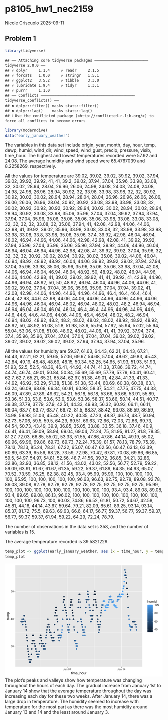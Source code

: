 p8105_hw1_nec2159
================
Nicole Criscuolo
2025-09-11

## Problem 1

``` r
library(tidyverse)
```

    ## ── Attaching core tidyverse packages ──────────────────────── tidyverse 2.0.0 ──
    ## ✔ dplyr     1.1.4     ✔ readr     2.1.5
    ## ✔ forcats   1.0.0     ✔ stringr   1.5.1
    ## ✔ ggplot2   3.5.2     ✔ tibble    3.3.0
    ## ✔ lubridate 1.9.4     ✔ tidyr     1.3.1
    ## ✔ purrr     1.1.0     
    ## ── Conflicts ────────────────────────────────────────── tidyverse_conflicts() ──
    ## ✖ dplyr::filter() masks stats::filter()
    ## ✖ dplyr::lag()    masks stats::lag()
    ## ℹ Use the conflicted package (<http://conflicted.r-lib.org/>) to force all conflicts to become errors

``` r
library(moderndive)
data("early_january_weather")
```

The variables in this data set include origin, year, month, day, hour,
temp, dewp, humid, wind_dir, wind_speed, wind_gust, precip, pressure,
visib, time_hour. The highest and lowest temperatures recorded were
57.92 and 24.08. The average humidity and wind speed were 65.4767039 and
8.2258269, respectively.

All the values for temperature are 39.02, 39.02, 39.02, 39.92, 39.02,
37.94, 39.02, 39.92, 39.92, 41, 41, 39.2, 39.02, 37.94, 37.04, 35.96,
33.98, 33.08, 32, 30.02, 28.94, 28.04, 26.96, 26.06, 24.98, 24.08,
24.08, 24.08, 24.08, 24.98, 24.98, 26.96, 28.94, 30.92, 32, 33.98,
33.98, 33.98, 32, 32, 30.92, 30.92, 30.02, 30.02, 28.94, 28.94, 28.04,
28.04, 26.96, 26.96, 26.06, 26.06, 26.06, 26.06, 26.96, 28.04, 30.92,
30.92, 33.08, 33.98, 33.98, 33.08, 32, 30.02, 30.92, 30.92, 30.92,
30.92, 28.94, 30.02, 30.02, 28.94, 30.02, 28.94, 28.94, 30.92, 33.08,
33.98, 35.06, 35.96, 37.04, 37.04, 39.92, 37.94, 37.94, 37.94, 37.04,
35.96, 35.06, 35.06, 35.06, 35.06, 33.98, 33.08, 33.08, 33.08, 32, 32,
32, 32, 33.08, 32, 35.06, 37.94, 41, 42.08, 42.98, 44.06, 44.06, 42.98,
41, 39.92, 39.02, 35.96, 33.98, 33.08, 33.08, 32, 33.98, 33.98, 33.98,
33.98, 33.08, 33.8, 33.98, 35.06, 35.96, 37.4, 39.92, 42.98, 46.04,
46.94, 48.02, 46.94, 44.96, 44.06, 44.06, 42.98, 42.98, 42.08, 41,
39.92, 39.92, 37.94, 35.96, 37.04, 35.96, 35.06, 35.96, 37.94, 39.92,
44.06, 44.96, 46.04, 46.94, 46.04, 46.94, 44.96, 42.98, 42.08, 41,
39.92, 39.92, 37.04, 35.96, 32, 32, 32, 32, 30.92, 30.02, 28.94, 30.92,
30.02, 35.06, 39.02, 44.06, 46.04, 46.94, 48.92, 48.92, 48.92, 46.04,
44.06, 39.92, 39.92, 39.02, 37.94, 37.94, 37.04, 35.96, 33.98, 35.06,
35.96, 35.96, 35.06, 35.06, 33.98, 37.04, 42.08, 44.06, 46.94, 46.04,
46.94, 46.94, 48.92, 50, 48.92, 48.02, 46.94, 44.96, 44.06, 44.06,
42.98, 41, 39.02, 39.02, 39.92, 41, 41, 39.92, 41, 42.98, 44.96, 44.96,
46.94, 48.92, 50, 50, 48.92, 46.94, 46.04, 44.96, 44.06, 44.06, 41,
39.02, 39.92, 37.94, 37.04, 35.06, 35.96, 35.96, 37.04, 37.94, 39.02,
41, 42.08, 42.98, 44.06, 44.96, 44.96, 44.96, 44.96, 46.4, 46.4, 46.4,
46.4, 46.4, 42.98, 44.6, 42.98, 44.06, 44.06, 44.06, 44.96, 44.96,
44.96, 44.06, 44.96, 44.96, 46.04, 46.94, 48.02, 46.94, 48.02, 48.02,
48.2, 46.94, 46.94, 46.94, 46.04, 46.04, 46.04, 46.04, 46.4, 46.4,
44.96, 44.96, 44.96, 44.6, 44.6, 44.6, 44.6, 44.06, 44.06, 44.06, 46.4,
46.94, 48.02, 48.2, 46.94, 46.94, 48.02, 48.92, 48.2, 48.2, 48.02,
48.02, 48.02, 48.92, 48.92, 48.92, 48.92, 50, 48.92, 51.08, 51.8, 51.98,
53.6, 55.94, 57.92, 55.94, 57.02, 55.94, 55.04, 53.06, 51.08, 51.08,
48.92, 48.02, 44.06, 41, 41, 39.92, 37.94, 37.4, 37.4, 35.96, 35.96,
37.04, 37.04, 37.04, 37.04, 37.04, 39.02, 39.02, 39.02, 39.02, 39.02,
39.02, 39.02, 39.02, 37.94, 37.94, 37.94, 37.04, 35.96.

All the values for humidity are 59.37, 61.63, 64.43, 62.21, 64.43,
67.21, 64.43, 62.21, 62.21, 59.65, 57.06, 69.67, 54.68, 57.04, 49.62,
49.83, 45.43, 42.84, 49.19, 48.48, 48.69, 48.15, 50.34, 52.25, 54.65,
51.93, 51.93, 51.93, 51.93, 52.5, 52.5, 48.36, 46.41, 44.92, 44.74,
41.33, 37.86, 39.72, 44.74, 44.74, 46.74, 49.01, 50.84, 50.84, 55.69,
55.69, 57.79, 57.79, 60.41, 60.41, 62.7, 62.7, 65.21, 65.21, 65.84,
62.97, 51.38, 49.01, 42.84, 41.33, 41.33, 44.92, 46.92, 53.29, 51.38,
51.38, 51.38, 53.44, 60.69, 60.38, 60.38, 63.1, 63.24, 66.09, 68.68,
66.34, 60.81, 60.93, 58.37, 54.21, 47.75, 47.75, 44.33, 46.09, 47.89,
47.89, 49.62, 54.21, 56.18, 56.18, 53.66, 53.66, 53.91, 55.89, 53.36,
51.33, 53.6, 53.6, 53.6, 53.6, 53.36, 58.37, 53.66, 50.14, 44.51, 40.77,
39.38, 37.79, 37.79, 37.9, 42.51, 44.33, 49.93, 56.32, 60.93, 66.11,
66.11, 69.04, 63.77, 63.77, 63.77, 66.72, 81.5, 88.37, 88.42, 93.03,
86.59, 86.59, 74.98, 59.93, 51.03, 45.48, 40.22, 40.35, 47.23, 48.87,
46.73, 48.7, 50.94, 52.73, 57.06, 59.5, 59.5, 64.29, 69.51, 69.63,
72.66, 72.03, 72.66, 69.73, 64.54, 50.73, 43.49, 39.9, 36.85, 35.05,
33.88, 33.55, 36.18, 37.46, 40.9, 46.41, 46.41, 59.09, 58.94, 69.04,
69.04, 72.24, 75, 81.95, 81.27, 81.8, 78.35, 81.27, 72.03, 66.85, 55.02,
53.33, 51.55, 47.86, 47.86, 44.14, 49.19, 55.02, 69.96, 69.96, 69.86,
69.73, 69.73, 72.24, 75.39, 81.57, 78.13, 78.79, 75.39, 78.13, 78.13,
85.24, 78.31, 67.22, 65.07, 60.47, 62.56, 60.47, 63.13, 63.39, 60.89,
63.39, 65.56, 68.28, 73.59, 72.98, 70.42, 67.81, 70.08, 69.86, 66.85,
59.5, 54.97, 54.97, 54.81, 52.56, 48.7, 41.56, 39.72, 36.85, 34.21,
32.86, 32.86, 32.93, 36.85, 38.12, 41.56, 43.02, 43.02, 52.56, 56.77,
52.79, 59.22, 59.09, 63.91, 61.67, 61.67, 61.35, 59.22, 59.37, 61.89,
64.35, 64.93, 65.07, 70.52, 73.59, 76.25, 82.38, 82.45, 93.4, 95.99,
95.99, 100, 100, 100, 100, 100, 95.95, 100, 100, 100, 100, 100, 96.63,
96.63, 92.75, 92.78, 89.08, 92.78, 89.08, 89.08, 92.78, 92.78, 92.78,
92.78, 92.75, 92.75, 92.75, 92.75, 95.99, 100, 100, 100, 100, 100, 100,
100, 100, 100, 100, 100, 93.4, 93.4, 89.08, 89.08, 93.4, 89.65, 89.08,
86.13, 96.02, 100, 100, 100, 100, 100, 100, 100, 100, 100, 100, 100,
100, 96.73, 100, 90.03, 74.86, 66.52, 61.81, 50.72, 54.67, 42.58, 45.81,
44.16, 44.14, 43.67, 59.64, 79.21, 82.09, 85.61, 89.25, 93.14, 93.14,
85.37, 81.72, 75.5, 69.63, 69.63, 66.6, 64.17, 56.77, 59.37, 56.77,
59.37, 59.37, 56.77, 59.37, 59.37, 61.94, 59.22, 64.29, 72.24, 78.79.

The number of observations in the data set is 358, and the number of
variables is 15.

The average temperature recorded is 39.5821229.

``` r
temp_plot <- ggplot(early_january_weather, aes (x = time_hour, y = temp, color = humid)) + geom_point()
temp_plot
```

![](p8105_hw1_nec2159_files/figure-gfm/unnamed-chunk-2-1.png)<!-- -->
The plot’s peaks and valleys show how temperature was changing
throughout the hours of each day. The gradual increase from January 1st
to January 14 show that the average temperature throughout the day was
increasing each day for these two weeks. After January 14, there was a
large drop in temperature. The humidity seemed to increase with
temperature for the most part as there was the most humidity around
January 13 and 14 and the least around January 3.
